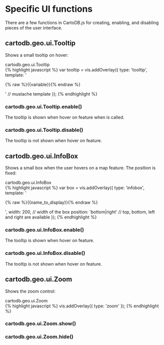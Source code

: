 # Specific UI functions

There are a few functions in CartoDB.js for creating, enabling, and disabling pieces of the user interface.

## cartodb.geo.ui.Tooltip

Shows a small tooltip on hover:

<div class="code-title">cartodb.geo.ui.Tooltip</div>
{% highlight javascript %}
var tooltip = vis.addOverlay({
  type: 'tooltip',
  template: '<p>{% raw %}{{variable}}{% endraw %}</p>' // mustache template
});
{% endhighlight %}

### cartodb.geo.ui.Tooltip.enable()

The tooltip is shown when hover on feature when is called.

### cartodb.geo.ui.Tooltip.disable()

The tooltip is not shown when hover on feature.

## cartodb.geo.ui.InfoBox

Shows a small box when the user hovers on a map feature. The position is fixed:

<div class="code-title">cartodb.geo.ui.InfoBox</div>
{% highlight javascript %}
var box = vis.addOverlay({
  type: 'infobox',
  template: '<p>{% raw %}{{name_to_display}}{% endraw %}</p>',
  width: 200, // width of the box
  position: 'bottom|right' // top, bottom, left and right are available
});
{% endhighlight %}

### cartodb.geo.ui.InfoBox.enable()

The tooltip is shown when hover on feature.

### cartodb.geo.ui.InfoBox.disable()

The tooltip is not shown when hover on feature.

## cartodb.geo.ui.Zoom

Shows the zoom control:

<div class="code-title">cartodb.geo.ui.Zoom</div>
{% highlight javascript %}
vis.addOverlay({ type: 'zoom' });
{% endhighlight %}

### cartodb.geo.ui.Zoom.show()

### cartodb.geo.ui.Zoom.hide()
